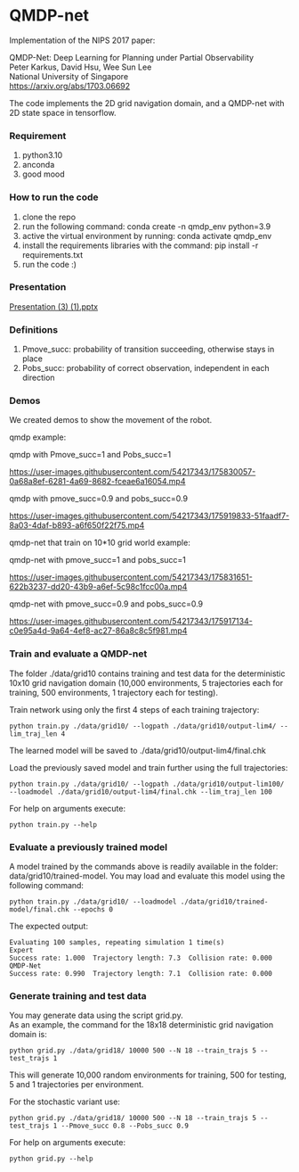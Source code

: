 # QMDP-net

Implementation of the NIPS 2017 paper: 

QMDP-Net: Deep Learning for Planning under Partial Observability  
Peter Karkus, David Hsu, Wee Sun Lee  
National University of Singapore  
https://arxiv.org/abs/1703.06692

The code implements the 2D grid navigation domain, and a QMDP-net with 2D state space in tensorflow.

### Requirement
  1. python3.10
  2. anconda
  3. good mood

### How to run the code
1. clone the repo
2. run the following command: conda create -n qmdp_env python=3.9
3. active the virtual environment by running: conda activate qmdp_env
4. install the requirements libraries with the command: pip install -r requirements.txt
4. run the code :)


### Presentation


[Presentation (3) (1).pptx](https://github.com/orrLani/qmdp-net/files/8999851/Presentation.3.1.pptx)

### Definitions
  1. Pmove_succ: probability of transition succeeding, otherwise stays in place
  2. Pobs_succ: probability of correct observation, independent in each direction
   
### Demos
We created demos to show the movement of the robot.

qmdp example:

qmdp with Pmove_succ=1 and Pobs_succ=1

https://user-images.githubusercontent.com/54217343/175830057-0a68a8ef-6281-4a69-8682-fceae6a16054.mp4
 
qmdp with pmove_succ=0.9 and pobs_succ=0.9


https://user-images.githubusercontent.com/54217343/175919833-51faadf7-8a03-4daf-b893-a6f650f22f75.mp4




qmdp-net that train on 10*10 grid world example:

qmdp-net with pmove_succ=1 and pobs_succ=1

https://user-images.githubusercontent.com/54217343/175831651-622b3237-dd20-43b9-a6ef-5c98c1fcc00a.mp4

qmdp-net with pmove_succ=0.9 and pobs_succ=0.9

https://user-images.githubusercontent.com/54217343/175917134-c0e95a4d-9a64-4ef8-ac27-86a8c8c5f981.mp4

### Train and evaluate a QMDP-net

The folder ./data/grid10 contains training and test data for the deterministic 10x10 grid navigation domain
(10,000 environments, 5 trajectories each for training, 500 environments, 1 trajectory each for testing).


Train network using only the first 4 steps of each training trajectory:
```
python train.py ./data/grid10/ --logpath ./data/grid10/output-lim4/ --lim_traj_len 4
```
The learned model will be saved to ./data/grid10/output-lim4/final.chk
 

Load the previously saved model and train further using the full trajectories:
```
python train.py ./data/grid10/ --logpath ./data/grid10/output-lim100/ --loadmodel ./data/grid10/output-lim4/final.chk --lim_traj_len 100
```

For help on arguments execute:
```
python train.py --help
```

### Evaluate a previously trained model
A model trained by the commands above is readily available in the folder: data/grid10/trained-model. You may load and evaluate this model using the following command: 
```
python train.py ./data/grid10/ --loadmodel ./data/grid10/trained-model/final.chk --epochs 0
```

The expected output:
```
Evaluating 100 samples, repeating simulation 1 time(s)
Expert
Success rate: 1.000  Trajectory length: 7.3  Collision rate: 0.000
QMDP-Net
Success rate: 0.990  Trajectory length: 7.1  Collision rate: 0.000
```

### Generate training and test data

You may generate data using the script grid.py.  
As an example, the command for the 18x18 deterministic grid navigation domain is: 
```
python grid.py ./data/grid18/ 10000 500 --N 18 --train_trajs 5 --test_trajs 1
```
This will generate 10,000 random environments for training, 500 for testing, 5 and 1 trajectories per environment.

For the stochastic variant use:
```
python grid.py ./data/grid18/ 10000 500 --N 18 --train_trajs 5 --test_trajs 1 --Pmove_succ 0.8 --Pobs_succ 0.9
```

For help on arguments execute:
```
python grid.py --help
```

